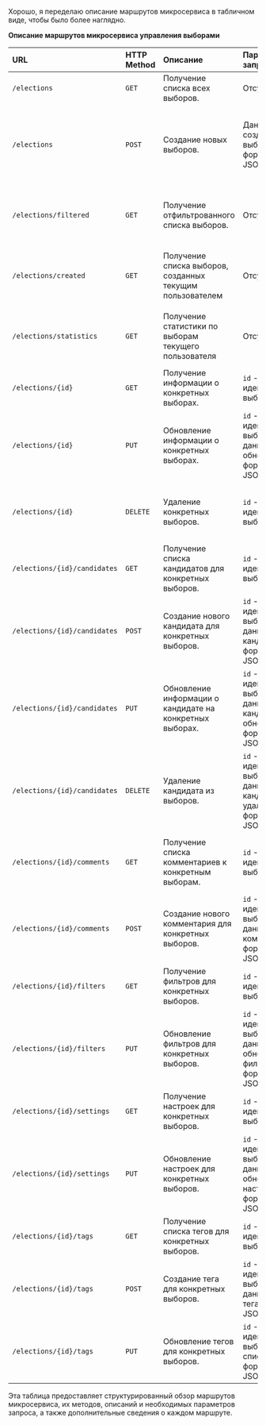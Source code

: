 Хорошо, я переделаю описание маршрутов микросервиса в табличном виде, чтобы было более наглядно.

**Описание маршрутов микросервиса управления выборами**

| URL                          | HTTP Method | Описание                                                  | Параметры запроса                                                             | Дополнительно                                                                                 |
| :--------------------------- | :---------- | :-------------------------------------------------------- | :---------------------------------------------------------------------------- | :-------------------------------------------------------------------------------------------- |
| `/elections`                 | `GET`       | Получение списка всех выборов.                            | Отсутствуют.                                                                  | Информация о продолжительности выборов.                                                       |
| `/elections`                 | `POST`      | Создание новых выборов.                                   | Данные для создания выборов в формате JSON.                                   | Заголовок `Authorization` необходим для проверки авторизации пользователя, создающего выборы. |
| `/elections/filtered`        | `GET`       | Получение отфильтрованного списка выборов.                | Отсутствуют.                                                                  | Заголовок `Authorization` необходим для проверки авторизации пользователя.                    |
| `/elections/created`         | `GET`       | Получение списка выборов, созданных текущим пользователем | Отсутствуют                                                                   | Заголовок `Authorization` необходим для проверки авторизации пользователя.                    |
| `/elections/statistics`      | `GET`       | Получение статистики по выборам текущего пользователя     | Отсутствуют                                                                   | Заголовок `Authorization` необходим для проверки авторизации пользователя.                    |
| `/elections/{id}`            | `GET`       | Получение информации о конкретных выборах.                | `id` - идентификатор выборов.                                                 |                                                                                               |
| `/elections/{id}`            | `PUT`       | Обновление информации о конкретных выборах.               | `id` - идентификатор выборов, данные для обновления в формате JSON.           | Заголовок `Authorization` необходим для проверки авторизации пользователя.                    |
| `/elections/{id}`            | `DELETE`    | Удаление конкретных выборов.                              | `id` - идентификатор выборов.                                                 | Заголовок `Authorization` необходим для проверки авторизации пользователя.                    |
| `/elections/{id}/candidates` | `GET`       | Получение списка кандидатов для конкретных выборов.       | `id` - идентификатор выборов.                                                 |                                                                                               |
| `/elections/{id}/candidates` | `POST`      | Создание нового кандидата для конкретных выборов.         | `id` - идентификатор выборов, данные нового кандидата в формате JSON.         |                                                                                               |
| `/elections/{id}/candidates` | `PUT`       | Обновление информации о кандидате на конкретных выборах.  | `id` - идентификатор выборов, данные кандидата для обновления в формате JSON. |                                                                                               |
| `/elections/{id}/candidates` | `DELETE`    | Удаление кандидата из выборов.                            | `id` - идентификатор выборов, данные кандидата для удаления в формате JSON.   |                                                                                               |
| `/elections/{id}/comments`   | `GET`       | Получение списка комментариев к конкретным выборам.       | `id` - идентификатор выборов.                                                 | Заголовок `Authorization` необходим для проверки авторизации пользователя.                    |
| `/elections/{id}/comments`   | `POST`      | Создание нового комментария для конкретных выборов.       | `id` - идентификатор выборов, данные комментария в формате JSON.              | Заголовок `Authorization` необходим для проверки авторизации пользователя.                    |
| `/elections/{id}/filters`    | `GET`       | Получение фильтров для конкретных выборов.                | `id` - идентификатор выборов.                                                 |                                                                                               |
| `/elections/{id}/filters`    | `PUT`       | Обновление фильтров для конкретных выборов.               | `id` - идентификатор выборов, данные для обновления фильтров в формате JSON.  |                                                                                               |
| `/elections/{id}/settings`   | `GET`       | Получение настроек для конкретных выборов.                | `id` - идентификатор выборов.                                                 |                                                                                               |
| `/elections/{id}/settings`   | `PUT`       | Обновление настроек для конкретных выборов.               | `id` - идентификатор выборов, данные для обновления настроек в формате JSON.  |                                                                                               |
| `/elections/{id}/tags`       | `GET`       | Получение списка тегов для конкретных выборов.            | `id` - идентификатор выборов.                                                 |                                                                                               |
| `/elections/{id}/tags`       | `POST`      | Создание тега для конкретных выборов.                     | `id` - идентификатор выборов, данные нового тега в формате JSON.              | Заголовок `Authorization` необходим для проверки авторизации пользователя.                    |
| `/elections/{id}/tags`       | `PUT`       | Обновление тегов для конкретных выборов.                  | `id` - идентификатор выборов, список тегов в формате JSON.                    | Заголовок `Authorization` необходим для проверки авторизации пользователя.                    |

Эта таблица предоставляет структурированный обзор маршрутов микросервиса, их методов, описаний и необходимых параметров запроса, а также дополнительные сведения о каждом маршруте.
